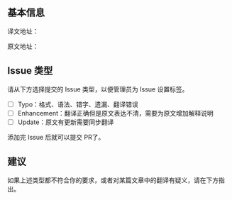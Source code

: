 ## 基本信息

译文地址：

原文地址：

## Issue 类型

请从下方选择提交的 Issue 类型，以便管理员为 Issue 设置标签。

- [ ] Typo：格式、语法、错字、遗漏、翻译错误
- [ ] Enhancement：翻译正确但是原文表达不清，需要为原文增加解释说明
- [ ] Update：原文有更新需要同步翻译

添加完 Issue 后就可以提交 PR了。

## 建议

如果上述类型都不符合你的要求，或者对某篇文章中的翻译有疑义，请在下方指出。